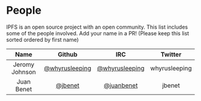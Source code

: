 # People

IPFS is an open source project with an open community. This list includes
some of the people involved. Add your name in a PR!
(Please keep this list sorted ordered by first name)

Name | Github | IRC | Twitter
:--: | :----: | :-: | :-----:
Jeromy Johnson | [@whyrusleeping](//github.com/whyrusleeping) | [@whyrusleeping](//twitter.com/whyrusleeping) | whyrusleeping
Juan Benet | [@jbenet](//github.com/jbenet) | [@juanbenet](//twitter.com/juanbenet) | jbenet
